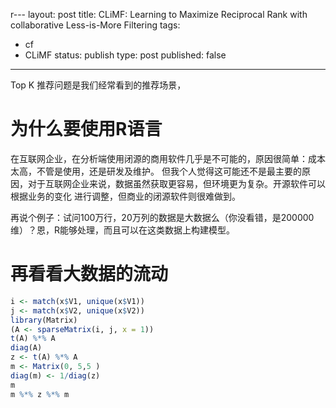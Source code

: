 r--- 
layout: post
title: CLiMF: Learning to Maximize Reciprocal Rank with collaborative Less-is-More Filtering
tags: 
- cf
- CLiMF
status: publish
type: post
published: false
---

Top K 推荐问题是我们经常看到的推荐场景，

# 为什么要使用R语言

在互联网企业，在分析端使用闭源的商用软件几乎是不可能的，原因很简单：成本太高，不管是使用，还是研发及维护。
但我个人觉得这可能还不是最主要的原因，对于互联网企业来说，数据虽然获取更容易，但环境更为复杂。开源软件可以根据业务的变化
进行调整，但商业的闭源软件则很难做到。

再说个例子：试问100万行，20万列的数据是大数据么（你没看错，是200000维）？恩，R能够处理，而且可以在这类数据上构建模型。

# 再看看大数据的流动

```r
i <- match(x$V1, unique(x$V1))
j <- match(x$V2, unique(x$V2))
library(Matrix)
(A <- sparseMatrix(i, j, x = 1))
t(A) %*% A
diag(A)
z <- t(A) %*% A
m <- Matrix(0, 5,5 )
diag(m) <- 1/diag(z)
m
m %*% z %*% m
```
